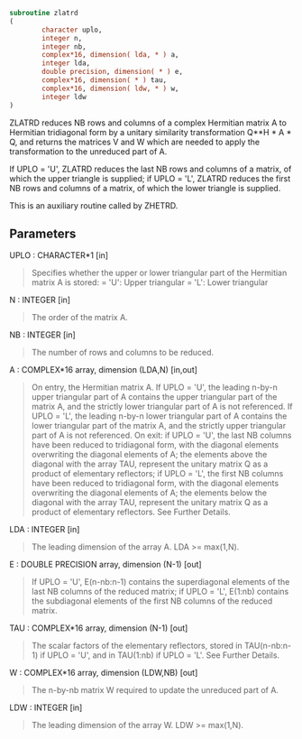 ```fortran
subroutine zlatrd
(
        character uplo,
        integer n,
        integer nb,
        complex*16, dimension( lda, * ) a,
        integer lda,
        double precision, dimension( * ) e,
        complex*16, dimension( * ) tau,
        complex*16, dimension( ldw, * ) w,
        integer ldw
)
```

ZLATRD reduces NB rows and columns of a complex Hermitian matrix A to
Hermitian tridiagonal form by a unitary similarity
transformation Q**H * A * Q, and returns the matrices V and W which are
needed to apply the transformation to the unreduced part of A.

If UPLO = 'U', ZLATRD reduces the last NB rows and columns of a
matrix, of which the upper triangle is supplied;
if UPLO = 'L', ZLATRD reduces the first NB rows and columns of a
matrix, of which the lower triangle is supplied.

This is an auxiliary routine called by ZHETRD.

## Parameters
UPLO : CHARACTER*1 [in]
> Specifies whether the upper or lower triangular part of the
> Hermitian matrix A is stored:
> = 'U': Upper triangular
> = 'L': Lower triangular

N : INTEGER [in]
> The order of the matrix A.

NB : INTEGER [in]
> The number of rows and columns to be reduced.

A : COMPLEX*16 array, dimension (LDA,N) [in,out]
> On entry, the Hermitian matrix A.  If UPLO = 'U', the leading
> n-by-n upper triangular part of A contains the upper
> triangular part of the matrix A, and the strictly lower
> triangular part of A is not referenced.  If UPLO = 'L', the
> leading n-by-n lower triangular part of A contains the lower
> triangular part of the matrix A, and the strictly upper
> triangular part of A is not referenced.
> On exit:
> if UPLO = 'U', the last NB columns have been reduced to
> tridiagonal form, with the diagonal elements overwriting
> the diagonal elements of A; the elements above the diagonal
> with the array TAU, represent the unitary matrix Q as a
> product of elementary reflectors;
> if UPLO = 'L', the first NB columns have been reduced to
> tridiagonal form, with the diagonal elements overwriting
> the diagonal elements of A; the elements below the diagonal
> with the array TAU, represent the  unitary matrix Q as a
> product of elementary reflectors.
> See Further Details.

LDA : INTEGER [in]
> The leading dimension of the array A.  LDA >= max(1,N).

E : DOUBLE PRECISION array, dimension (N-1) [out]
> If UPLO = 'U', E(n-nb:n-1) contains the superdiagonal
> elements of the last NB columns of the reduced matrix;
> if UPLO = 'L', E(1:nb) contains the subdiagonal elements of
> the first NB columns of the reduced matrix.

TAU : COMPLEX*16 array, dimension (N-1) [out]
> The scalar factors of the elementary reflectors, stored in
> TAU(n-nb:n-1) if UPLO = 'U', and in TAU(1:nb) if UPLO = 'L'.
> See Further Details.

W : COMPLEX*16 array, dimension (LDW,NB) [out]
> The n-by-nb matrix W required to update the unreduced part
> of A.

LDW : INTEGER [in]
> The leading dimension of the array W. LDW >= max(1,N).
